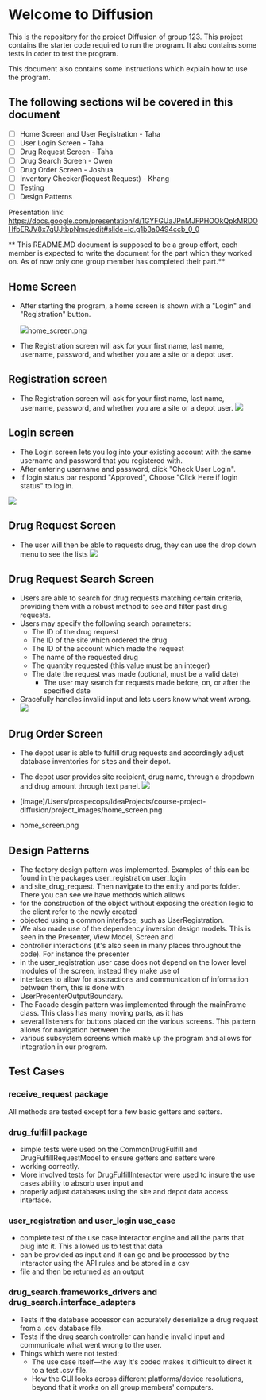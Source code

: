 # Welcome to Diffusion

This is the repository for the project Diffusion of group 123. This project contains the starter code required to run
the program. It also contains some tests in order to test the program.

This document also contains some instructions which explain how to use the program.

## The following sections wil be covered in this document
- [ ] Home Screen and User Registration - Taha
- [ ] User Login Screen - Taha
- [ ] Drug Request Screen - Taha
- [ ] Drug Search Screen - Owen
- [ ] Drug Order Screen  - Joshua
- [ ] Inventory Checker(Request Request) - Khang
- [ ] Testing 
- [ ] Design Patterns

Presentation link: https://docs.google.com/presentation/d/1GYFGUaJPnMJFPHOOkQpkMRDOHfbERJV8x7qUJtbpNmc/edit#slide=id.g1b3a0494ccb_0_0

** This README.MD document is supposed to be a group effort, each member is expected to write the document for the 
part which they worked on. As of now only one group member has completed their part.**

## Home Screen

* After starting the program, a home screen is shown with a "Login" and "Registration" button.

  ![](/Users/prospecops/Documents/home_screen.png)home_screen.png



* The Registration screen will ask for your first name, last name, username, password, and whether you are a site or a 
depot user.

## Registration screen

* The Registration screen will ask for your first name, last name, username, password, and whether you are a site or a 
depot user.
![](/Users/prospecops/Documents/user_registration_screen.png)

## Login screen

* The Login screen lets you log into your existing account with the same username and password that you registered with.
* After entering username and password, click "Check User Login".
* If login status bar respond "Approved", Choose "Click Here if login status" to log in.

![](/Users/prospecops/Documents/user_login_success.png)


## Drug Request Screen

* The user will then be able to requests drug, they can use the drop down menu to see the lists
![](/Users/prospecops/Documents/drug_request_screen.png)


## Drug Request Search Screen

* Users are able to search for drug requests matching certain criteria, providing them with a robust method to see and filter past drug requests.
* Users may specify the following search parameters:
  * The ID of the drug request
  * The ID of the site which ordered the drug
  * The ID of the account which made the request
  * The name of the requested drug
  * The quantity requested (this value must be an integer)
  * The date the request was made (optional, must be a valid date)
    * The user may search for requests made before, on, or after the specified date
* Gracefully handles invalid input and lets users know what went wrong.
![](/Users/prospecops/Documents/drug_search_screen.png)


## Drug Order Screen

* The depot user is able to fulfill drug requests and accordingly adjust database inventories for sites and their depot.
* The depot user provides site recipient, drug name, through a dropdown and drug amount through text panel.
![](/Users/prospecops/Documents/drug_order_screen.png)


* [image]/Users/prospecops/IdeaProjects/course-project-diffusion/project_images/home_screen.png
* home_screen.png



## Design Patterns
* The factory design pattern was implemented. Examples of this can be found in the packages user_registration user_login
* and site_drug_request. Then navigate to the entity and ports folder. There you can see we have methods which allows 
* for the construction of the object without exposing the creation logic to the client refer to the newly created
* objected using a common interface, such as UserRegistration.
* We also made use of the dependency inversion design models. This is seen in the Presenter, View Model, Screen and
* controller interactions (it's also seen in many places throughout the code). For instance the presenter 
* in the user_registration user case does not depend on the lower level modules of the screen, instead they make use of
* interfaces to allow for abstractions and communication of information between them, this is done with 
* UserPresenterOutputBoundary.
* The Facade desgin pattern was implemented through the mainFrame class. This class has many moving parts, as it has 
* several listeners for buttons placed on the various screens. This pattern allows for navigation between the 
* various subsystem screens which make up the program and allows for integration in our program.



## Test Cases

### receive_request package
All methods are tested except for a few basic getters and setters.

### drug_fulfill package
* simple tests were used on the CommonDrugFulfill and DrugFulfillRequestModel to ensure getters and setters were
* working correctly.
* More involved tests for DrugFulfillInteractor were used to insure the use cases ability to absorb user input and
* properly adjust databases using the site and depot data access interface.

### user_registration and user_login use_case
* complete test of the use case interactor engine and all the parts that plug into it. This allowed us to test that data
* can be provided as input and it can go and be processed by the interactor using the API rules and be stored in a csv 
* file and then be returned as an output

### drug_search.frameworks_drivers and drug_search.interface_adapters
* Tests if the database accessor can accurately deserialize a drug request from a .csv database file.
* Tests if the drug search controller can handle invalid input and communicate what went wrong to the user.
* Things which were not tested:
  * The use case itself—the way it's coded makes it difficult to direct it to a test .csv file.
  * How the GUI looks across different platforms/device resolutions, beyond that it works on all group members' computers.
